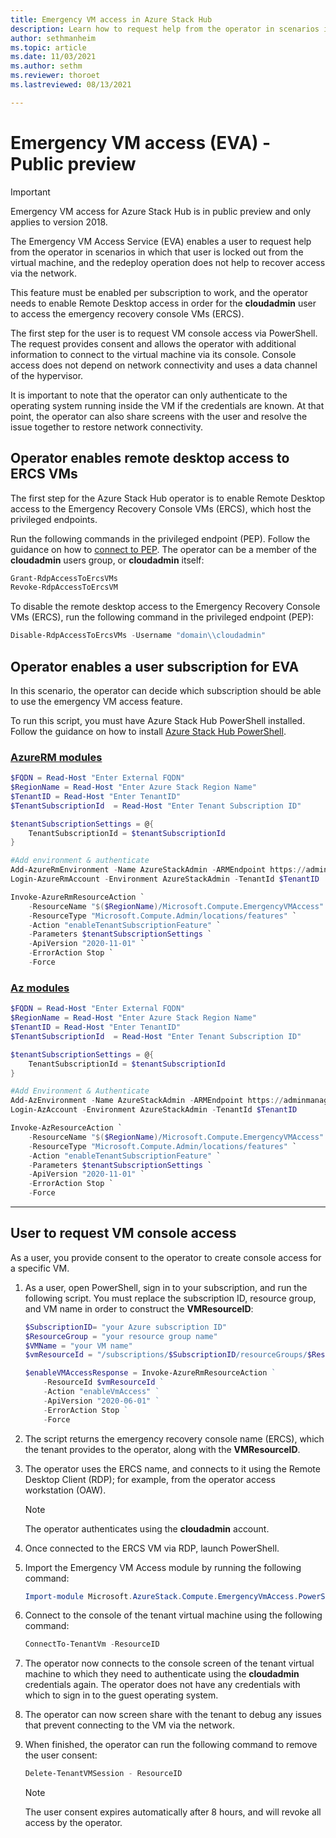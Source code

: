 ```yaml
---
title: Emergency VM access in Azure Stack Hub 
description: Learn how to request help from the operator in scenarios in which a user is locked out from the virtual machine.
author: sethmanheim
ms.topic: article
ms.date: 11/03/2021
ms.author: sethm
ms.reviewer: thoroet
ms.lastreviewed: 08/13/2021

---
```


# Emergency VM access (EVA) - Public preview

> [!IMPORTANT]
> Emergency VM access for Azure Stack Hub is in public preview and only applies to version 2018.

The Emergency VM Access Service (EVA) enables a user to request help from the operator in scenarios in which that user is locked out from the virtual machine, and the redeploy operation does not help to recover access via the network.

This feature must be enabled per subscription to work, and the operator needs to enable Remote Desktop access in order for the **cloudadmin** user to access the emergency recovery console VMs (ERCS).

The first step for the user is to request VM console access via PowerShell. The request provides consent and allows the operator with additional information to connect to the virtual machine via its console. Console access does not depend on network connectivity and uses a data channel of the hypervisor.

It is important to note that the operator can only authenticate to the operating system running inside the VM if the credentials are known. At that point, the operator can also share screens with the user and resolve the issue together to restore network connectivity.

## Operator enables remote desktop access to ERCS VMs

The first step for the Azure Stack Hub operator is to enable Remote Desktop access to the Emergency Recovery Console VMs (ERCS), which host the privileged endpoints.

Run the following commands in the privileged endpoint (PEP). Follow the guidance on how to [connect to PEP](../operator/azure-stack-privileged-endpoint.md). The operator can be a member of the **cloudadmin** users group, or **cloudadmin** itself:

```powershell
Grant-RdpAccessToErcsVMs
Revoke-RdpAccessToErcsVM
```

To disable the remote desktop access to the Emergency Recovery Console VMs (ERCS), run the following command in the privileged endpoint (PEP):

```powershell
Disable-RdpAccessToErcsVMs -Username "domain\\cloudadmin"
```

## Operator enables a user subscription for EVA

In this scenario, the operator can decide which subscription should be able to use the emergency VM access feature.

To run this script, you must have Azure Stack Hub PowerShell installed. Follow the guidance on how to install [Azure Stack Hub PowerShell](../operator/azure-stack-powershell-install.md).

### [AzureRM modules](#tab/azurerm1)

```powershell
$FQDN = Read-Host "Enter External FQDN"
$RegionName = Read-Host "Enter Azure Stack Region Name"
$TenantID = Read-Host "Enter TenantID"
$TenantSubscriptionId  = Read-Host "Enter Tenant Subscription ID"

$tenantSubscriptionSettings = @{
    TenantSubscriptionId = $tenantSubscriptionId
}

#Add environment & authenticate
Add-AzureRmEnvironment -Name AzureStackAdmin -ARMEndpoint https://adminmanagement.$RegionName.$FQDN
Login-AzureRmAccount -Environment AzureStackAdmin -TenantId $TenantID

Invoke-AzureRmResourceAction `
    -ResourceName "$($RegionName)/Microsoft.Compute.EmergencyVMAccess" `
    -ResourceType "Microsoft.Compute.Admin/locations/features" `
    -Action "enableTenantSubscriptionFeature" `
    -Parameters $tenantSubscriptionSettings `
    -ApiVersion "2020-11-01" `
    -ErrorAction Stop `
    -Force
```

### [Az modules](#tab/az1)

```powershell
$FQDN = Read-Host "Enter External FQDN"
$RegionName = Read-Host "Enter Azure Stack Region Name"
$TenantID = Read-Host "Enter TenantID"
$TenantSubscriptionId  = Read-Host "Enter Tenant Subscription ID"

$tenantSubscriptionSettings = @{
    TenantSubscriptionId = $tenantSubscriptionId
}

#Add Environment & Authenticate
Add-AzEnvironment -Name AzureStackAdmin -ARMEndpoint https://adminmanagement.$RegionName.$FQDN
Login-AzAccount -Environment AzureStackAdmin -TenantId $TenantID

Invoke-AzResourceAction `
    -ResourceName "$($RegionName)/Microsoft.Compute.EmergencyVMAccess" `
    -ResourceType "Microsoft.Compute.Admin/locations/features" `
    -Action "enableTenantSubscriptionFeature" `
    -Parameters $tenantSubscriptionSettings `
    -ApiVersion "2020-11-01" `
    -ErrorAction Stop `
    -Force
```

---

## User to request VM console access

As a user, you provide consent to the operator to create console access for a specific VM.

1. As a user, open PowerShell, sign in to your subscription, and run the following script. You must replace the subscription ID, resource group, and VM name in order to construct the **VMResourceID**:

   ```powershell
   $SubscriptionID= "your Azure subscription ID" 
   $ResourceGroup = "your resource group name" 
   $VMName = "your VM name" 
   $vmResourceId = "/subscriptions/$SubscriptionID/resourceGroups/$ResourceGroup/providers/Microsoft.Compute/virtualMachines/$VMName" 

   $enableVMAccessResponse = Invoke-AzureRmResourceAction ` 
       -ResourceId $vmResourceId ` 
       -Action "enableVmAccess" ` 
       -ApiVersion "2020-06-01" ` 
       -ErrorAction Stop ` 
       -Force 
   ```

2. The script returns the emergency recovery console name (ERCS), which the tenant provides to the operator, along with the **VMResourceID**.

3. The operator uses the ERCS name, and connects to it using the Remote Desktop Client (RDP); for example, from the operator access workstation (OAW).

   > [!NOTE]
   > The operator authenticates using the **cloudadmin** account.

4. Once connected to the ERCS VM via RDP, launch PowerShell.

5. Import the Emergency VM Access module by running the following command:

   ```powershell
   Import-module Microsoft.AzureStack.Compute.EmergencyVmAccess.PowerShellModule
   ```

6. Connect to the console of the tenant virtual machine using the following command:

   ```powershell
   ConnectTo-TenantVm -ResourceID
   ```

7. The operator now connects to the console screen of the tenant virtual machine to which they need to authenticate using the **cloudadmin** credentials again. The operator does not have any credentials with which to sign in to the guest operating system.

8. The operator can now screen share with the tenant to debug any issues that prevent connecting to the VM via the network.

9. When finished, the operator can run the following command to remove the user consent:

   ```powershell
   Delete-TenantVMSession - ResourceID
   ```

   > [!NOTE]
   > The user consent expires automatically after 8 hours, and will revoke all access by the operator.
